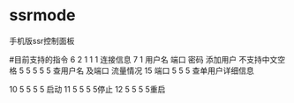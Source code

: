 # ssrmode
手机版ssr控制面板


#目前支持的指令
6 2 1 1 1  连接信息
7 1 用户名 端口  密码  添加用户  不支持中文空格
5 5 5 5 5 查用户名 及端口  流量情况
 15 端口 5 5  5 查单用户详细信息

10 5 5  5 5 启动
11 5 5 5  5停止
12 5 5 5 5重启
